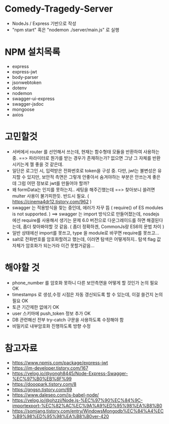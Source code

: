 # Comedy-Tragedy-Server
- NodeJs / Express 기반으로 작성
- "npm start" 혹은 "nodemon ./server/main.js" 로 실행

# NPM 설치목록
- express
- express-jwt
- body-parser
- jsonwebtoken
- dotenv
- nodemon
- swagger-ui-express 
- swagger-jsdoc
- mongoose
- axios

# 고민할것
- 서버에서 router 를 선언해서 쓰는데, 현재는 함수형태 모듈을 반환하여 사용하는 중.
    ==> 파라미터로 뭔가를 받는 경우가 존재하는가? 
        없으면 그냥 그 자체를 반환시키는게 젤 좋을 것 같은데.
- 일단은 로그인 시, 입력받은 전화번호로 token을 구성 중.
  다만, jwt는 불변성은 유지할 수 있지만, 보안적 측면은 그렇개 안좋아서 숨겨야하는 부분은 안쓰는게 좋은데
  그럼 어떤 정보로 jwt를 만들어야 할까?
- 왜 formData는 인지를 못하는지.. 세팅을 해주긴했는데
    ==> 찾아보니 쓸려면 multer 사용이 불가피한듯. 반드시 필요.
        ( https://cinema4dr12.tistory.com/962 )
- swagger 는 적용방식을 찾는 중인데, 에러가 자꾸 뜸 ( require() of ES modules is not supported. )
  ==> swagger 는 import 방식으로 만들어졌는데, nosdejs 에선 require를 사용해서 생기는 문제
      6.0 버전으로 다운그레이드를 하면 해결된다는데, 좀더 찾아봐야할 것 같음.
      ( 좀더 정확하겐, CommonJs랑 ES6의 문법 차이 )
- 일반 상태에선 import를 못쓰고, type 을 module로 바꾸면 require를 못쓰고...
- salt로 전화번호를 암호화할려고 했는데, 이러면 탐색은 어떻게하지..
  탐색 flag 값 자체가 암호화가 되는거라 이건 못할거같음...

# 해야할 것
- phone_number 를 암호화 못하니 다른 보안측면을 어떻게 할 것인가 논의 필요 OK
- timestamps 로 생성,수정 시점은 자동 갱신되도록 할 수 있는데, 이걸 쓸건지 논의 필요 OK
- 토큰 기간제한 없애기 OK
- user 스키마에 push_token 정보 추가 OK
- DB 관련해선 전부 try-catch 구문을 사용하도록 수정해야 함
- 비밀키로 내부암호화 진행하도록 방향 수정

# 참고자료
- https://www.npmjs.com/package/express-jwt
- https://im-developer.tistory.com/167
- https://velog.io/@yongh8445/Node-Express-Swagger-%EC%97%B0%EB%8F%99
- https://dooopark.tistory.com/8
- https://gngsn.tistory.com/69
- https://www.daleseo.com/js-babel-node/
- https://velog.io/@ohzzi/Node.js-%EC%97%90%EC%84%9C-importexport-%EC%82%AC%EC%9A%A9%ED%95%98%EA%B8%B0
- https://somjang.tistory.com/entry/WindowsMongodb%EC%84%A4%EC%B9%98%ED%95%98%EA%B8%B0ver-420